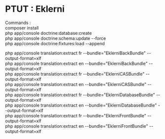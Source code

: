 PTUT : Eklerni
========================
  
Commands :  
composer install  
php app/console doctrine:database:create  
php app/console doctrine:schema:update --force  
php app/console doctrine:fixtures:load --append  


php app/console translation:extract fr --bundle="EklerniBackBundle" --output-format=xlf  
php app/console translation:extract en --bundle="EklerniBackBundle" --output-format=xlf  
php app/console translation:extract fr --bundle="EklerniCASBundle" --output-format=xlf  
php app/console translation:extract en --bundle="EklerniCASBundle" --output-format=xlf  
php app/console translation:extract fr --bundle="EklerniDatabaseBundle" --output-format=xlf  
php app/console translation:extract en --bundle="EklerniDatabaseBundle" --output-format=xlf  
php app/console translation:extract fr --bundle="EklerniFrontBundle" --output-format=xlf  
php app/console translation:extract en --bundle="EklerniFrontBundle" --output-format=xlf  
